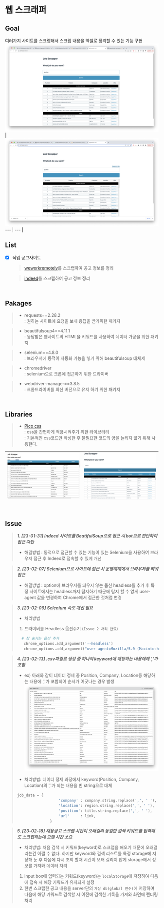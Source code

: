 # 웹 스크래퍼

## Goal
여러가지 사이트를 스크랩해서 스크랩 내용을 엑셀로 정리할 수 있는 기능 구현
![Alt text](static/references/%EC%8A%A4%ED%81%AC%EB%A6%B0%EC%83%B7%202023-02-18%20%EC%98%A4%EC%A0%84%201.03.34.png) |![Alt text](static/references/%EC%8A%A4%ED%81%AC%EB%A6%B0%EC%83%B7%202023-02-18%20%EC%98%A4%EC%A0%84%204.33.44.png)
--- | --- | 
<br>

## List

- [x] 직업 공고사이트 

  > [weworkremotely](https://weworkremotely.com/)를 스크랩하여 공고 정보를 정리

  > [indeed](https://kr.indeed.com/?from=gnav-jobsearch--indeedmobile)를 스크랩하여 공고 정보 정리

<br>

## Pakages
 > - requests==2.28.2<br>
 >  : 원하는 사이트에 요청을 보내 응답을 받기위한 패키지
 
 > - beautifulsoup4==4.11.1<br>
 >  : 응답받은 웹사이트의 HTML을 키워드를 사용하여 데이터 가공을 위한 패키지

 > - selenium==4.8.0<br>
 >  : 브라우저에 동적이 자동화 기능을 넣기 위해 beautifulsoup 대체제
 
 > - chromedriver<br>
 >  : selenium으로 크롭에 접근하기 위한 드라이버

 > - webdriver-manager==3.8.5<br>
 >  : 크롭드라이버를 최신 버전으로 유지 하기 위한 패키지 

<br>

## Libraries
> - [Pico css](https://picocss.com/docs/)<br>
>   : css을 간편하게 적용시켜주기 위한 라이브러리<br>
>   : 기본적인 css코드만 작성한 후 불필요한 코드의 양을 늘리지 않기 위해 사용한다.  

![Alt text](static/references/%EC%8A%A4%ED%81%AC%EB%A6%B0%EC%83%B7%202023-02-17%20%EC%98%A4%ED%9B%84%208.53.11.png) |![Alt text](static/references/%EC%8A%A4%ED%81%AC%EB%A6%B0%EC%83%B7%202023-02-17%20%EC%98%A4%ED%9B%84%208.54.34.png)
--- | --- | 

<br>

 ## Issue
> ***1. [23-01-31] Indeed 사이트를 BeatifulSoup으로 접근 시 bot으로 판단하여 접근 차단*** <br>
> 
> - 해결방법 : 동적으로 접근할 수 있는 기능이 있는 Selenium을 사용하여 브라우저 접근 후 Indeed로 접속할 수 있게 개선

>

> ***2. [23-02-07] Selenium으로 사이트에 접근 시 운영체제에서 브라우저를 띄워 접근*** <br>
>
> - 해결방법 : option에 브라우저를 띄우지 않는 옵션 headless를 추가 후 특정 사이트에서는 headless까지 탐지하기 때문에 탐지 할 수 없게 user-agent 값을 변경하여 Chrome에서 접근한 것처럼 변경

>

> ***3. [23-02-09] Selenium 속도 개선 필요*** <br>
>
> - 처리방법
> 1. 드라이버를 Headless 옵션주기 (`Issue 2 처리 완료`)
> ```python
>   # 창 숨기는 옵션 추가
>    chrome_options.add_argument('--headless')
>    chrome_options.add_argument("user-agent=Mozilla/5.0 (Macintosh; Intel Mac OS X 10_12_6) AppleWebKit/537.36 (KHTML, like Gecko) Chrome/61.0.3163.100 Safari/537.36")
> ```

>

> ***4. [23-02-13] .csv파일로 생성 중 하나의 keyword애 해당하는 내용에에 ','가 포함***<br>
> - ex) 아래와 같이 데이터 정제 중 Position, Company, Location등 해당하는 내용에 ','가 포함되어 순서가 어긋나는 경우 발생
![Alt text](static/references/%EC%8A%A4%ED%81%AC%EB%A6%B0%EC%83%B7%202023-02-13%20%EC%98%A4%ED%9B%84%203.28.35.png)
>
> - 처리방법: 데이터 정제 과정에서 keyword(Position, Company, Location)의 ','가 되는 내용을 빈 string으로 대체
> ```python
> job_data = {
>                    'company' : company.string.replace(',', ' '),
>                    'location': region.string.replace(',', ' '),
>                    'position': title.string.replace(',', ' '),
>                    'url'     : link,
>                }
> ```

>

> ***5. [23-02-18] 채용공고 스크랩 시간이 오래걸려 동일한 검색 키워드를 입력해도 스크랩하는데 오랜 시간 소요***<br>
>
> - 처리방법: 처음 검색 시 키워드(keyword)로 스크랩을 해오기 때문에 오래걸리는건 어쩔 수 없다. 하지만 keyword와 검색 리스트를 특정 storage에 저장해 둔 후 다음에 다시 조회 할때 시간이 오래 걸리지 않게 storage에서 정보를 가져와 데이터 처리
> 
> 1. input box에 입력되는 키워드(keyword)는 `localStorage`에 저장하여 다음에 접속 시 해당 키워드가 유지되게 설정
> 2. 한번 스크랩한 공고 내용을 server단의 `가상 db(global 변수)`에 저장하여 다음에 해당 키워드로 검색할 시 이전에 검색한 기록을 가져와 화면에 렌더링 처리 
